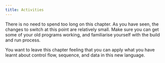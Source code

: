 ```yaml
---
title: Activities
---
```


There is no need to spend too long on this chapter. As you have seen, the changes to switch at this point are relatively small. Make sure you can get some of your old programs working, and familiarise yourself with the build and run process.

You want to leave this chapter feeling that you can apply what you have learnt about control flow, sequence, and data in this new language.
